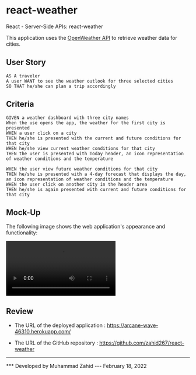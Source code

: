 # react-weather
React - Server-Side APIs: react-weather

This application uses the [OpenWeather API](https://openweathermap.org/api) to retrieve weather data for cities.
## User Story

```
AS A traveler
A user WANT to see the weather outlook for three selected cities
SO THAT he/she can plan a trip accordingly
```

## Criteria

```
GIVEN a weather dashboard with three city names
When the use opens the app, the weather for the first city is presented
WHEN a user click on a city
THEN he/she is presented with the current and future conditions for that city
WHEN he/she view current weather conditions for that city
THEN the user is presented with Today header, an icon representation of weather conditions and the temperature

WHEN the user view future weather conditions for that city
THEN he/she is presented with a 4-day forecast that displays the day, an icon representation of weather conditions and the temperature
WHEN the user click on another city in the header area
THEN he/she is again presented with current and future conditions for that city
```

## Mock-Up

The following image shows the web application's appearance and functionality:

![The weather app includes a search option, a list of cities, and a four-day forecast and current weather conditions for Ottawa.](./src/assets/React_Wather_App.webm
)

## Review

* The URL of the deployed application : https://arcane-wave-46310.herokuapp.com/

* The URL of the GitHub repository : https://github.com/zahid267/react-weather

- - -
*** Developed by Muhammad Zahid --- February 18, 2022